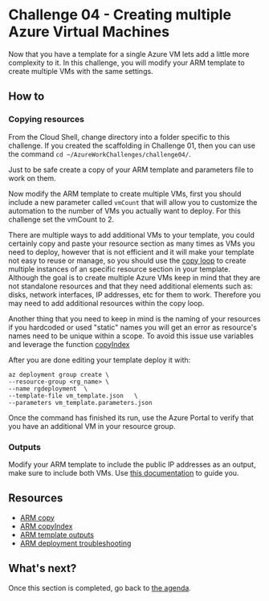 # Challenge 04 - Creating multiple Azure Virtual Machines

Now that you have a template for a single Azure VM lets add a little more complexity to it. In this challenge, you will modify your ARM template to create multiple VMs with the same settings.

## How to

### Copying resources

From the Cloud Shell, change directory into a folder specific to this challenge. If you created the scaffolding in Challenge 01, then you can use the command `cd ~/AzureWorkChallenges/challenge04/`.

Just to be safe create a copy of your ARM template and parameters file to work on them.

Now modify the ARM template to create multiple VMs, first you should include a new parameter called `vmCount` that will allow you to customize the automation to the number of VMs you actually want to deploy. For this challenge set the vmCount to 2.

There are multiple ways to add additional VMs to your template, you could certainly copy and paste your resource section as many times as VMs you need to deploy, however that is not efficient and it will make your template not easy to reuse or manage, so you should use the [copy loop](https://docs.microsoft.com/en-us/azure/azure-resource-manager/templates/copy-resources?tabs=json) to create multiple instances of an specific resource section in your template. Although the goal is to create multiple Azure VMs keep in mind that they are not standalone resources and that they need additional elements such as: disks, network interfaces, IP addresses, etc for them to work. Therefore you may need to add additional resources within the copy loop.

Another thing that you need to keep in mind is the naming of your resources if you hardcoded or used "static" names you will get an error as resource's names need to be unique within a scope. To avoid this issue use variables and leverage the function [copyIndex](https://docs.microsoft.com/en-us/azure/azure-resource-manager/templates/template-functions-numeric?tabs=json#copyindex)

After you are done editing your template deploy it with:

```shell
az deployment group create \
--resource-group <rg_name> \
--name rgdeployment  \
--template-file vm_template.json   \
--parameters vm_template.parameters.json
```

Once the command has finished its run, use the Azure Portal to verify that you have an additional VM in your resource group.

### Outputs

Modify your ARM template to include the public IP addresses as an output, make sure to include both VMs. Use [this documentation](https://docs.microsoft.com/en-us/azure/azure-resource-manager/templates/template-outputs?tabs=json%2Cazure-cli) to guide you.

## Resources

- [ARM copy](https://docs.microsoft.com/en-us/azure/azure-resource-manager/templates/copy-resources?tabs=json)
- [ARM copyIndex](https://docs.microsoft.com/en-us/azure/azure-resource-manager/templates/template-functions-numeric?tabs=json#copyindex)
- [ARM template outputs](https://docs.microsoft.com/en-us/azure/azure-resource-manager/templates/template-outputs?tabs=json%2Cazure-cli)
- [ARM deployment troubleshooting](https://docs.microsoft.com/en-us/azure/azure-resource-manager/templates/common-deployment-errors)

## What's next?

Once this section is completed, go back to [the agenda](../../README.md).
